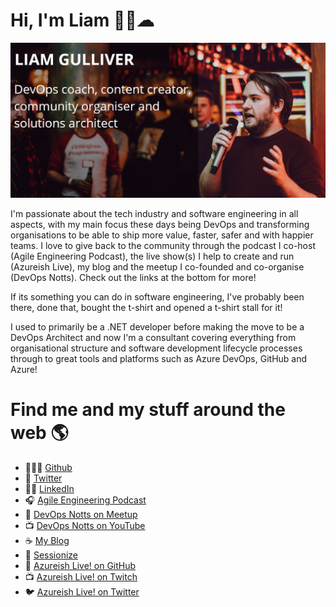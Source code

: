 # Hi, I'm Liam 👋🏻☁

![Liam Gulliver - DevOps & SDLC Coach - Public Speaker - Azure Specialist - Co-founder of DevOps Notts - Co-host Agile Engineering Podcast](https://raw.githubusercontent.com/lgulliver/lgulliver/master/profilebanner.png)

I'm passionate about the tech industry and software engineering in all aspects, with my main focus these days being DevOps and transforming organisations to be able to ship more value, faster, safer and with happier teams. I love to give back to the community through the podcast I co-host (Agile Engineering Podcast), the live show(s) I help to create and run (Azureish Live), my blog and the meetup I co-founded and co-organise (DevOps Notts). Check out the links at the bottom for more!

If its something you can do in software engineering, I've probably been there, done that, bought the t-shirt and opened a t-shirt stall for it!

I used to primarily be a .NET developer before making the move to be a DevOps Architect and now I'm a consultant covering everything from organisational structure and software development lifecycle processes through to great tools and platforms such as Azure DevOps, GitHub and Azure!

# Find me and my stuff around the web 🌎

- 👩🏻‍💻 [Github](https://github.com/lgulliver)
- 📣 [Twitter](https://twitter.com/lrgulliver)
- 🤵🏻 [LinkedIn](https://www.linkedin.com/in/liamgulliver/)
- 🎧 [Agile Engineering Podcast](https://agileengineeringpodcast.com)
- 📅 [DevOps Notts on Meetup](https://www.meetup.com/DevOps-Notts/)
- 📺 [DevOps Notts on YouTube](https://www.youtube.com/channel/UC0zWEAwC93LSdVaZjM1aKag)
- ☕ [My Blog](https://lgulliver.github.io)
- 🚀 [Sessionize](https://sessionize.com/liam-gulliver)
- 💾 [Azureish Live! on GitHub](https://github.com/AzureishLive)
- 📺 [Azureish Live! on Twitch](https://twitch.tv/azureishlive)
- 🐦 [Azureish Live! on Twitter](https://twitter.com/AzureishLive)
